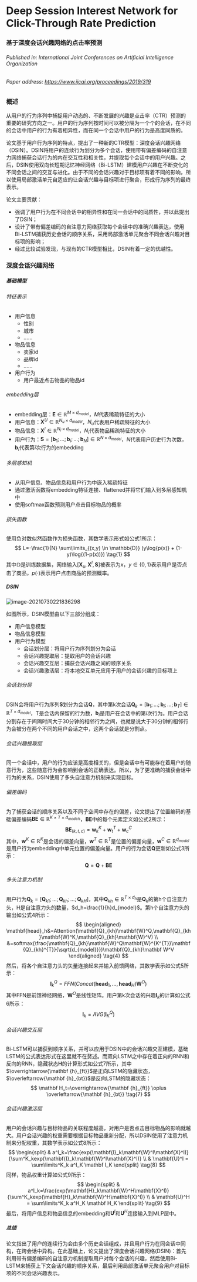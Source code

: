 # Deep Session Interest Network for Click-Through Rate Prediction

### 基于深度会话兴趣网络的点击率预测

###### Published in: International Joint Conferences on Artificial Intelligence Organization

###### Paper address: https://www.ijcai.org/proceedings/2019/319

### 概述

从用户的行为序列中捕捉用户动态的、不断发展的兴趣是点击率（CTR）预测的重要的研究方向之一。用户的行为序列按时间可以被分隔为一个个的会话，在不同的会话中用户的行为有着相异性，而在同一个会话中用户的行为是高度同质的。

论文基于用户行为序列的特点，提出了一种新的CTR模型：深度会话兴趣网络（DSIN）。DSIN将用户的连续行为划分为多个会话，使用带有偏差编码的自注意力网络捕获会话行为的内在交互性和相关性，并提取每个会话中的用户兴趣。之后，DSIN使用双向长短期记忆神经网络（Bi-LSTM）建模用户兴趣在不断变化的不同会话之间的交互与进化。由于不同的会话兴趣对于目标项有着不同的影响，所以使用局部激活单元自适应的让会话兴趣与目标项进行聚合，形成行为序列的最终表示。

论文主要贡献：

- 强调了用户行为在不同会话中的相异性和在同一会话中的同质性，并以此提出了DSIN；
- 设计了带有偏差编码的自注意力网络获取每个会话中的准确兴趣表达，使用Bi-LSTM捕获历史会话的顺序关系，采用局部激活单元聚合不同会话兴趣对目标项的影响；
- 经过比较试验发现，与现有的CTR模型相比，DSIN有着一定的优越性。

### 深度会话兴趣网络

##### 基础模型

###### 特征表示

- 用户信息
  - 性别
  - 城市
  - ……
- 物品信息
  - 卖家id
  - 品牌id
  - ……
- 用户行为
  - 用户最近点击物品的物品id

###### embedding层

- embedding层：$\mathbf E \in \mathbb R^{M \times d_{model}}$，$M$代表稀疏特征的大小
- 用户信息：$\mathbf X^U \in \mathbb{R}^{N_u \times d_{model}}$，$N_u$代表用户稀疏特征的大小
- 物品信息：$\mathbf X^I \in \mathbb{R}^{N_i \times d_{model}}$​，$N_i$​​代表物品稀疏特征的大小
- 用户行为：$\mathbf S=[\mathbf{b}_1;...;\mathbf{b}_i;...;\mathbf{b}_N] \in \mathbb R^{N \times d_{model}}$，$N$代表用户历史行为次数，$\mathbf b_i$代表第$i$次行为的embedding​

###### 多层感知机

- 从用户信息、物品信息和用户行为中嵌入稀疏特征
- 通过激活函数将embedding特征连接、flattened并将它们输入到多层感知机中
- 使用softmax函数预测用户点击目标物品的概率

###### 损失函数

使用负对数似然函数作为损失函数，其数学表示形式如公式1所示：
$$
L=-\frac{1}{N} \sum\limits_{(x,y) \in \mathbb{D}} (y\log{p(x)}  + (1-y)\log{(1-p(x))}) \tag{1}
$$
其中$\mathbb{D}$是训练数据集，网络输入$[\mathbf X_u,\mathbf X^I,\mathbf S]$被表示为$x$，$y \in \{0,1\}$表示用户是否点击了商品，$p(\cdot)$表示用户点击商品的预测概率。

##### DSIN

![image-20210730221836298](C:\Users\94247\AppData\Roaming\Typora\typora-user-images\image-20210730221836298.png)

如图所示，DSIN模型由以下三部分组成：

- 用户信息模型
- 物品信息模型
- 用户行为模型
  - 会话划分层：将用户行为序列划分为会话
  - 会话兴趣提取层：提取用户的会话兴趣
  - 会话兴趣交互层：捕获会话兴趣之间的顺序关系
  - 会话兴趣激活层：将本地交互单元应用于用户的会话兴趣的目标项上

###### 会话划分层

DSIN会将用户行为序列$\mathbf S$划分为会话$\mathbf Q$，其中第k次会话$\mathbf Q_k=[\mathbf{b}_1;...;\mathbf{b}_i;...;\mathbf{b}_T]\in \mathbb R^{T \times d_{model}}$，T是会话内保留的行为数，$\mathbf b_i$是用户在会话中的第i次行为。用户会话分割存在于间隔时间大于30分钟的相邻行为之间，也就是说大于30分钟的相邻行为会被分在两个不同的用户会话之中，这两个会话就是分割点。

###### 会话兴趣提取层

同一个会话中，用户的行为应该是高度相关的，但是会话中有可能存在着用户的随意行为，这些随意行为会影响到会话的正确表达。所以，为了更准确的捕获会话中行为的关系，DSIN使用了多头自注意力机制来实现目标。

###### 偏差编码

为了捕获会话的顺序关系以及不同子空间中存在的偏差，论文提出了位置编码的基础偏差编码$\mathbf{BE}\in \mathbb R^{K \times T \times d_{models}}$​​，$\mathbf{BE}$​​中的每个元素定义如公式2所示：
$$
\mathbf{BE}_{(k,t,c)}=\mathbf{w}^K_k+\mathbf{w}^T_t+\mathbf{w}^C_c \tag{2}
$$
其中，$\mathbf{w}^K \in \mathbb R^K$​​是会话的偏差向量，$\mathbf{w}^T \in \mathbb R^T$​​是位置的偏差向量，$\mathbf{w}^C \in \mathbb R^{d_{model}}$​​​​​是用户行为embedding中单元位置的偏差向量。用户的行为会话$\mathbf Q$​更新如公式3所示：
$$
\mathbf Q = \mathbf Q + \mathbf{BE} \tag{3}
$$

###### 多头注意力机制

用户行为$\mathbf Q_k=[\mathbf Q_{k1};...;\mathbf Q_{kh};...;\mathbf Q_{kH}]$​，其中$\mathbf Q_{kh} \in \mathbb{R}^{T \times d_h}$是$\mathbf Q_k$​的第h个自注意力头，H是自注意力头的数量，$d_h=\frac{1}{h}d_{model}$​。第h个自注意力头的输出如公式4所示：
$$
\begin{aligned}
\mathbf{head}_h&=Attention(\mathbf{Q}_{kh}\mathbf{W}^Q,\mathbf{Q}_{kh}\mathbf{W}^K,\mathbf{Q}_{kh}\mathbf{W}^V) \\
&=softmax(\frac{\mathbf{Q}_{kh}\mathbf{W}^Q\mathbf{W}^{K^{T}}\mathbf{Q}_{kh}^{T}}{\sqrt{d_{model}}})\mathbf{Q}_{kh}\mathbf W^V
\end{aligned}
\tag{4}
$$
然后，将各个自注意力头的矢量连接起来并输入前馈网络，其数学表示如公式5所示：
$$
\mathbf I^Q_k=FFN(Concat(\mathbf{head}_1,...,\mathbf{head}_H)\mathbf W^O) \tag{5}
$$
其中FFN是前馈神经网络，$\mathbf W^O$​是线性矩阵。用户第k次会话的兴趣$\mathbf I_k$​的计算如公式6所示：
$$
\mathbf I_k=AVG(\mathbf I^Q_K) \tag{6}
$$

###### 会话兴趣交互层

Bi-LSTM可以捕获到顺序关系，并可以应用于DSIN中的会话兴趣交互建模，基础LSTM的公式表达形式在这里就不在赘述。而双向LSTM之中存在着正向的RNN和反向的RNN，隐藏状态$\mathbf H$的计算形式如公式7所示，其中$\overrightarrow{\mathbf {h}_{ft}}$是正向LSTM的隐藏状态，$\overleftarrow{\mathbf {h}_{bt}}$是反向LSTM的隐藏状态：
$$
\mathbf H_t=\overrightarrow{\mathbf {h}_{ft}} \oplus \overleftarrow{\mathbf {h}_{bt}} \tag{7}
$$

###### 会话兴趣激活层

用户的会话兴趣与目标物品的关联程度越高，对用户是否点击目标物品的影响就越大。用户会话兴趣的权重需要根据目标物品重新分配，所以DSIN使用了注意力机制来分配权重，其数学表示如公式8所示：
$$
\begin{split}
& a^I_k=\frac{exp(\mathbf{I}_k\mathbf{W}^I\mathbf{X}^I)}{\sum^K_kexp(\mathbf{I}_k\mathbf{W}^I\mathbf{X}^I)} \\
& \mathbf{U}^I = \sum\limits^K_k a^I_K \mathbf I_K
\end{split}
\tag{8}
$$
同样，物品权重计算如公式9所示：
$$
\begin{split}
& a^I_k=\frac{exp(\mathbf{H}_k\mathbf{W}^H\mathbf{X}^I)}{\sum^K_kexp(\mathbf{H}_k\mathbf{W}^H\mathbf{X}^I)} \\
& \mathbf{U}^H = \sum\limits^K_k a^H_K \mathbf H_K
\end{split}
\tag{9}
$$
最后，将用户信息和物品信息的embedding和$\mathbf{U}^I$和$\mathbf{U}^H$连接输入到MLP层中。

##### 总结

论文指出了用户的连续行为会由多个历史会话组成，并且用户行为在同会话中同构，在跨会话中异构。在此基础上，论文提出了深度会话兴趣网络(DSIN)：首先利用带有偏差编码的自注意力机制提取用户对每个会话的兴趣，然后使用Bi-LSTM来捕获上下文会话兴趣的顺序关系，最后利用局部激活单元聚合用户对目标项的不同会话兴趣表示。

